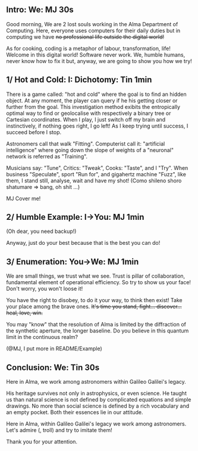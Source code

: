 ## Intro: We: MJ 30s

Good morning,
We are 2 lost souls working in the Alma Department of Computing.
Here, everyone uses computers for their daily duties but in computing we have ~~no professional life outside the digital world!~~

As for cooking, coding is a metaphor of labour, transformation, life!
Welcome in this digital world!
Software never work. We, humble humans, never know how to fix it but, anyway, we are going to show you how we try!


## 1/ Hot and Cold: I: Dichotomy: Tin 1min

There is a game called: "hot and cold" where the goal is to find an hidden object.
At any moment, the player can query if he his getting closer or further from the goal.
This investigation method exibits the entropically optimal way to find or geolocalise with respectively a binary tree or Cartesian coordinates.
When I play, I just switch off my brain and instinctively, if nothing goes right, I go left!
As I keep trying until success, I succeed before I stop.

Astronomers call that walk "Fitting".
Computerist call it: "artificial intelligence" where going down the slope of weights of a "neuronal" network is referred as "Training".

Musicians say: "Tune", Critics: "Tweak", Cooks: "Taste", and I "Try".
When business "Speculate", sport "Run for", and gigahertz machine "Fuzz",
like them, I stand still, analyse, wait and have my shot! (Como shileno shoro shatumare => bang, oh shit ...)

MJ Cover me!

## 2/ Humble Example: I->You: MJ 1min

(Oh dear, you need backup!)


Anyway, just do your best because that is the best you can do!

## 3/ Enumeration: You->We: MJ 1min

We are small things, we trust what we see.
Trust is pillar of collaboration, fundamental element of operational efficiency.
So try to show us your face! Don't worry, you won't loose it!

You have the right to disobey, to do it your way, to think then exist!
Take your place among the brave ones.
~~It's time you stand, fight... discover... heal, love, win.~~

You may "know" that the resolution of Alma is limited by the diffraction of the synthetic aperture, the longer baseline.
Do you believe in this quantum limit in the continuous realm?

(@MJ, I put more in README/Example)

## Conclusion: We: Tin 30s

Here in Alma, we work among astronomers within Galileo Galilei's legacy.

His heritage survives not only in astrophysics, or even science.
He taught us than natural science is not defined by complicated equations and simple drawings.
No more than social science is defined by a rich vocabulary and an empty pocket.
Both their essences lie in our attitude.

Here in Alma, within Galileo Galilei's legacy we work among astronomers.
Let's admire (, troll) and try to imitate them!

Thank you for your attention.
